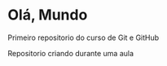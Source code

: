 # Olá, Mundo
 Primeiro repositorio do curso de Git e GitHub

 Repositorio criando durante uma aula 

